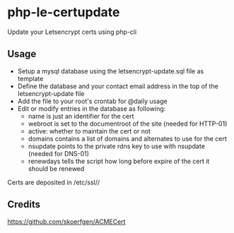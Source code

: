 # php-le-certupdate
Update your Letsencrypt certs using php-cli

## Usage
- Setup a mysql database using the letsencrypt-update.sql file as template
- Define the database and your contact email address in the top of the letsencrypt-update file
- Add the file to your root's crontab for @daily usage
- Edit or modify entries in the database as following:
  - name is just an identifier for the cert
  - webroot is set to the documentroot of the site (needed for HTTP-01)
  - active: whether to maintain the cert or not
  - domains contains a list of domains and alternates to use for the cert
  - nsupdate points to the private rdns key to use with nsupdate (needed for DNS-01)
  - renewdays tells the script how long before expire of the cert it should be renewed
 
Certs are deposited in /etc/ssl/<name>/

## Credits
https://github.com/skoerfgen/ACMECert
